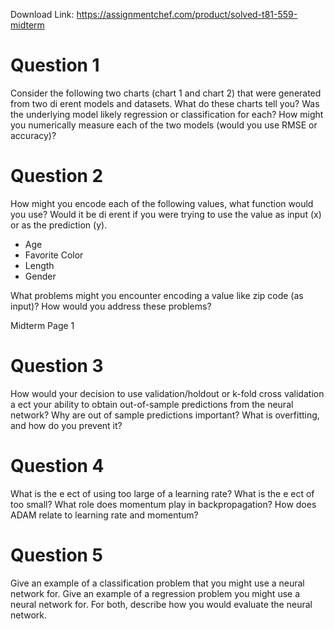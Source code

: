 Download Link: https://assignmentchef.com/product/solved-t81-559-midterm
<br>
<h1>Question 1</h1>

Consider the following two charts (chart 1 and chart 2) that were generated from two di erent models and datasets. What do these charts tell you? Was the underlying model likely regression or classification for each? How might you numerically measure each of the two models (would you use RMSE or accuracy)?

<h1>Question 2</h1>

How might you encode each of the following values, what function would you use? Would it be di erent if you were trying to use the value as input (x) or as the prediction (y).

<ul>

 <li>Age</li>

 <li>Favorite Color</li>

 <li>Length</li>

 <li>Gender</li>

</ul>

What problems might you encounter encoding a value like zip code (as input)? How would you address these problems?

Midterm                                                                                                                                                 Page 1

<h1>Question 3</h1>

How would your decision to use validation/holdout or k-fold cross validation a ect your ability to obtain out-of-sample predictions from the neural network? Why are out of sample predictions important? What is overfitting, and how do you prevent it?

<h1>Question 4</h1>

What is the e ect of using too large of a learning rate? What is the e ect of too small? What role does momentum play in backpropagation? How does ADAM relate to learning rate and momentum?

<h1>Question 5</h1>

Give an example of a classification problem that you might use a neural network for. Give an example of a regression problem you might use a neural network for. For both, describe how you would evaluate the neural network.